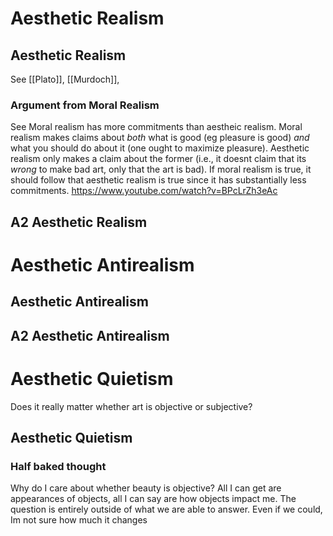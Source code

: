 # Aesthetic Realism

## Aesthetic Realism
See [[Plato]], [[Murdoch]],

### Argument from Moral Realism
See
Moral realism has more commitments than aestheic realism. Moral realism makes claims about *both* what is good (eg pleasure is good) *and* what you should do about it (one ought to maximize pleasure). Aesthetic realism only makes a claim about the former (i.e., it doesnt claim that its *wrong* to make bad art, only that the art is bad). If moral realism is true, it should follow that aesthetic realism is true since it has substantially less commitments. 
	https://www.youtube.com/watch?v=BPcLrZh3eAc
## A2 Aesthetic Realism

# Aesthetic Antirealism

## Aesthetic Antirealism

## A2 Aesthetic Antirealism

# Aesthetic Quietism
Does it really matter whether art is objective or subjective?

## Aesthetic Quietism

### Half baked thought
Why  do I care about whether beauty is objective? All I can get are appearances of objects, all I can say are how objects impact me. The question is entirely outside of what we are able to answer. Even if we could, Im not sure how much it changes
